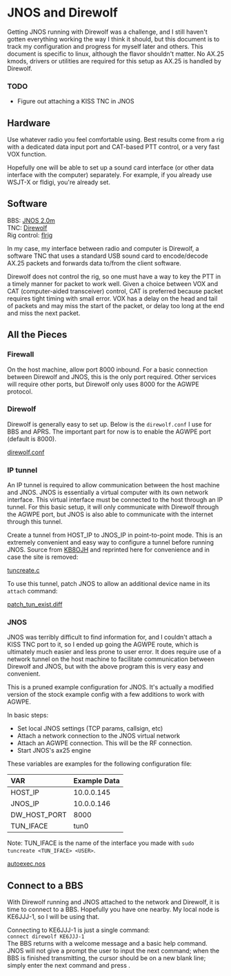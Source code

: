 JNOS and Direwolf
==

Getting JNOS running with Direwolf was a challenge, and I still haven't gotten
everything working the way I think it should, but this document is to track my
configuration and progress for myself later and others. This document is
specific to linux, although the flavor shouldn't matter. No AX.25 kmods,
drivers or utilities are required for this setup as AX.25 is handled by
Direwolf.

### TODO

- Figure out attaching a KISS TNC in JNOS


## Hardware

Use whatever radio you feel comfortable using. Best results come from a rig
with a dedicated data input port and CAT-based PTT control, or a very fast VOX
function.

Hopefully one will be able to set up a sound card interface (or other data
interface with the computer) separately. For example, if you already use WSJT-X
or fldigi, you're already set.


## Software

BBS: [JNOS 2.0m](https://www.langelaar.net/jnos2/)  
TNC: [Direwolf](https://github.com/wb2osz/direwolf/blob/master/README.md)  
Rig control: [flrig](http://www.w1hkj.com/)  

In my case, my interface between radio and computer is Direwolf, a software TNC
that uses a standard USB sound card to encode/decode AX.25 packets and forwards
data to/from the client software.

Direwolf does not control the rig, so one must have a way to key the PTT in a
timely manner for packet to work well. Given a choice between VOX and CAT
(computer-aided transceiver) control, CAT is preferred because packet requires
tight timing with small error. VOX has a delay on the head and tail of packets
and may miss the start of the packet, or delay too long at the end and miss the
next packet.


## All the Pieces

### Firewall

On the host machine, allow port 8000 inbound. For a basic connection between
Direwolf and JNOS, this is the only port required. Other services will require
other ports, but Direwolf only uses 8000 for the AGWPE protocol.


### Direwolf

Direwolf is generally easy to set up. Below is the `direwolf.conf` I use for
BBS and APRS. The important part for now is to enable the AGWPE port (default
is 8000).

[direwolf.conf](direwolf.conf)


### IP tunnel

An IP tunnel is required to allow communication between the host machine and
JNOS. JNOS is essentially a virtual computer with its own network interface.
This virtual interface must be connected to the host through an IP tunnel. For
this basic setup, it will only communicate with Direwolf through the AGWPE
port, but JNOS is also able to communicate with the internet through this
tunnel.

Create a tunnel from HOST_IP to JNOS_IP in point-to-point mode. This is an
extremely convenient and easy way to configure a tunnel before running JNOS.
Source from [KB8OJH](https://kb8ojh.net/packet/jnos.html) and reprinted here
for convenience and in case the site is removed:

[tuncreate.c](tuncreate.c)

To use this tunnel, patch JNOS to allow an additional device name in its `attach` command:

[patch_tun_exist.diff](patch_tun_exist.diff)


### JNOS

JNOS was terribly difficult to find information for, and I couldn't attach a
KISS TNC port to it, so I ended up going the AGWPE route, which is ultimately
much easier and less prone to user error. It does require use of a network
tunnel on the host machine to facilitate communication between Direwolf and
JNOS, but with the above program this is very easy and convenient.

This is a pruned example configuration for JNOS. It's actually a modified
version of the stock example config with a few additions to work with AGWPE.

In basic steps:
- Set local JNOS settings (TCP params, callsign, etc)
- Attach a network connection to the JNOS virtual network
- Attach an AGWPE connection. This will be the RF connection.
- Start JNOS's ax25 engine

These variables are examples for the following configuration file:

| VAR          | Example Data |
| :--          | :--          |
| HOST_IP      | 10.0.0.145   |
| JNOS_IP      | 10.0.0.146   |
| DW_HOST_PORT | 8000         |
| TUN_IFACE    | tun0         |

Note: TUN_IFACE is the name of the interface you made with `sudo tuncreate
<TUN_IFACE> <USER>`.

[autoexec.nos](autoexec.nos)

## Connect to a BBS

With Direwolf running and JNOS attached to the network and Direwolf, it is time
to connect to a BBS. Hopefully you have one nearby. My local node is KE6JJJ-1,
so I will be using that.

Connecting to KE6JJJ-1 is just a single command:  
`connect direwolf KE6JJJ-1`  
The BBS returns with a welcome message and a basic help command. JNOS will not
give a prompt the user to input the next command; when the BBS is finished
transmitting, the cursor should be on a new blank line; simply enter the next
command and press <Enter>.
